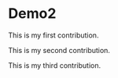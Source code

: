 # Demo2

This is my first contribution.

This is my second contribution.

This is my third contribution.
